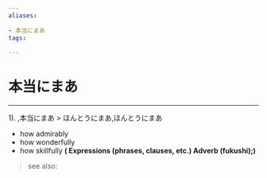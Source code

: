 ```yaml
---
aliases:
    
- 本当にまあ
tags:
    
---
```


# 本当にまあ
---
1).
,本当にまあ > ほんとうにまあ,ほんとうにまあ

- how admirably
- how wonderfully
- how skillfully
**( Expressions (phrases, clauses, etc.) Adverb (fukushi);)**
> see also: 
            